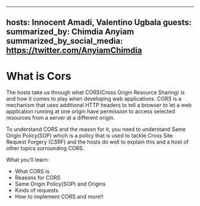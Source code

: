 ----
hosts: Innocent Amadi, Valentino Ugbala
guests: 
summarized_by: Chimdia Anyiam
summarized_by_social_media: https://twitter.com/AnyiamChimdia
----
# What is Cors



The hosts take us through what CORS(Cross Origin Resource Sharing) is and how it comes to play when developing web applications. CORS is a mechanism that uses additional HTTP headers to tell a browser to let a web application running at one origin have permission to access selected resources from a server at a different origin.

To understand CORS and the reason for it, you need to understand Same Origin Policy(SOP) which is a policy that is used to tackle Cross Site Request Forgery (CSRF) and the hosts do well to explain this and a host of other topics surrounding CORS.

What you’ll learn:
- What CORS is
- Reasons for CORS
- Same Origin Policy(SOP) and Origins 
- Kinds of requests
- How to implement CORS and more!!
